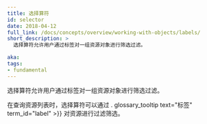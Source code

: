 ```yaml
---
title: 选择算符
id: selector
date: 2018-04-12
full_link: /docs/concepts/overview/working-with-objects/labels/
short_description: >
  选择算符允许用户通过标签对一组资源对象进行筛选过滤。

aka: 
tags:
- fundamental
---
```


<!--
---
title: Selector
id: selector
date: 2018-04-12
full_link: /docs/concepts/overview/working-with-objects/labels/
short_description: >
  Allows users to filter a list of resources based on labels.

aka: 
tags:
- fundamental
---
-->

<!--
 Allows users to filter a list of resources based on labels.
-->

选择算符允许用户通过标签对一组资源对象进行筛选过滤。

<!--more--> 

<!--
Selectors are applied when querying lists of resources to filter them by . glossary_tooltip text="Labels" term_id="label" >}}.
-->

在查询资源列表时，选择算符可以通过 . glossary_tooltip text="标签" term_id="label" >}} 对资源进行过滤筛选。

